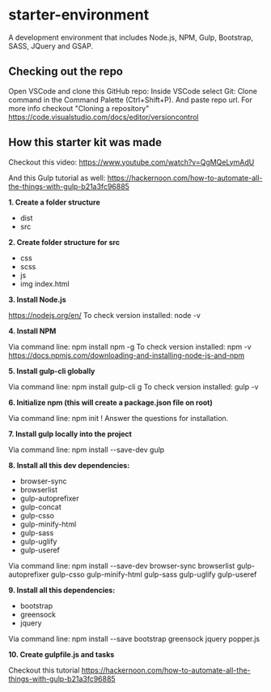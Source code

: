 # starter-environment
A development environment that includes Node.js, NPM, Gulp, Bootstrap, SASS, JQuery and GSAP.

## Checking out the repo
Open VSCode and clone this GitHub repo: Inside VSCode select Git: Clone command in the Command Palette (Ctrl+Shift+P). And paste repo url. For more info checkout "Cloning a repository" https://code.visualstudio.com/docs/editor/versioncontrol

## How this starter kit was made
Checkout this video: https://www.youtube.com/watch?v=QgMQeLymAdU

And this Gulp tutorial as well: https://hackernoon.com/how-to-automate-all-the-things-with-gulp-b21a3fc96885

**1. Create a folder structure**
- dist
- src 

**2. Create folder structure for src**
- css
- scss
- js
- img
index.html

**3. Install Node.js**

https://nodejs.org/en/
To check version installed: node -v

**4. Install NPM**

Via command line: npm install npm -g
To check version installed: npm -v
https://docs.npmjs.com/downloading-and-installing-node-js-and-npm

**5. Install gulp-cli globally**

Via command line: npm install gulp-cli g
To check version installed: gulp -v

**6. Initialize npm (this will create a package.json file on root)**

Via command line: npm init
! Answer the questions for installation.

**7. Install gulp locally into the project**

Via command line: npm install --save-dev gulp

**8. Install all this dev dependencies:**
- browser-sync
- browserlist
- gulp-autoprefixer
- gulp-concat
- gulp-csso
- gulp-minify-html
- gulp-sass
- gulp-uglify
- gulp-useref

Via command line: npm install --save-dev browser-sync browserlist gulp-autoprefixer gulp-csso gulp-minify-html gulp-sass gulp-uglify gulp-useref

**9. Install all this dependencies:**
- bootstrap
- greensock
- jquery

Via command line: npm install --save bootstrap greensock jquery popper.js

**10. Create gulpfile.js and tasks**

Checkout this tutorial https://hackernoon.com/how-to-automate-all-the-things-with-gulp-b21a3fc96885